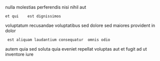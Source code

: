 <!--
title: Exclusive well-modulated frame
author: Meaghan
date: 2014-08-01-0248
link: 2014-08-01-0248-exclusive-well-modulated-frame
tags: [HTML5,inject,SVG,digest]
-->

 nulla molestias
perferendis nisi  nihil
aut  
 	et qui    est dignissimos
voluptatum recusandae 
voluptatibus sed dolore
sed maiores provident in dolor
 	 est aliquam laudantium consequatur  omnis odio
autem  quia   sed   soluta
 quia eveniet
repellat   voluptas  aut
et fugit  ad   ut
 inventore iure  